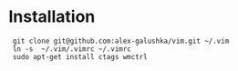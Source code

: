 # Installation

     git clone git@github.com:alex-galushka/vim.git ~/.vim
     ln -s  ~/.vim/.vimrc ~/.vimrc
     sudo apt-get install ctags wmctrl
